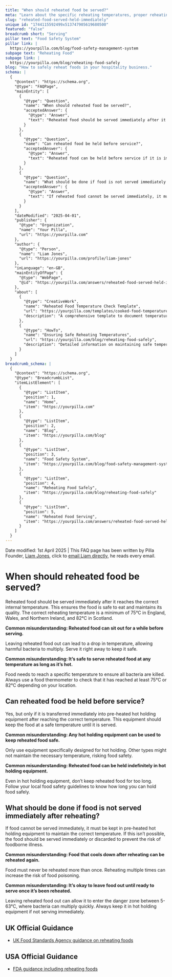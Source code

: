 ```yaml
---
title: "When should reheated food be served?"
meta: "Learn about the specific reheating temperatures, proper reheating techniques, and how to document compliance using a digital task template."
slug: "reheated-food-served-held-immediately"
unique id: "1744115592499x513747905619680500"
featured: "false"
breadcrumb short: "Serving"
pillar text: "Food Safety System"
pillar link: |
  https://yourpilla.com/blog/food-safety-management-system
subpage text: "Reheating Food"
subpage link: |
  https://yourpilla.com/blog/reheating-food-safely
blog: "How to safely reheat foods in your hospitality business."
schema: |
  {
    "@context": "https://schema.org",
    "@type": "FAQPage",
    "mainEntity": [
      {
        "@type": "Question",
        "name": "When should reheated food be served?",
        "acceptedAnswer": {
          "@type": "Answer",
          "text": "Reheated food should be served immediately after it reaches the correct internal temperature to ensure it is safe to eat and maintains its quality. The internal temperature for reheated food must be at least 75°C in England, Wales, and Northern Ireland, and 82°C in Scotland. Always check the temperature using a food thermometer."
        }
      },
      {
        "@type": "Question",
        "name": "Can reheated food be held before service?",
        "acceptedAnswer": {
          "@type": "Answer",
          "text": "Reheated food can be held before service if it is immediately transferred into pre-heated hot holding equipment after reaching the correct temperature. This equipment should maintain the food at a safe temperature until served. Always ensure the equipment is suitable and follows food safety guidelines."
        }
      },
      {
        "@type": "Question",
        "name": "What should be done if food is not served immediately after reheating?",
        "acceptedAnswer": {
          "@type": "Answer",
          "text": "If reheated food cannot be served immediately, it must be kept in pre-heated hot holding equipment to maintain the correct temperature. If hot holding equipment is not available, the food should be served immediately or discarded to prevent the risk of foodborne illness."
        }
      }
    ],
    "dateModified": "2025-04-01",
    "publisher": {
      "@type": "Organization",
      "name": "Your Pilla",
      "url": "https://yourpilla.com"
    },
    "author": {
      "@type": "Person",
      "name": "Liam Jones",
      "url": "https://yourpilla.com/profile/liam-jones"
    },
    "inLanguage": "en-GB",
    "mainEntityOfPage": {
      "@type": "WebPage",
      "@id": "https://yourpilla.com/answers/reheated-food-served-held-immediately"
    },
    "about": [
      {
        "@type": "CreativeWork",
        "name": "Reheated Food Temperature Check Template",
        "url": "https://yourpilla.com/templates/cooked-food-temperature-check",
        "description": "A comprehensive template to document temperatures and ensure compliance in reheating food processes."
      },
      {
        "@type": "HowTo",
        "name": "Ensuring Safe Reheating Temperatures",
        "url": "https://yourpilla.com/blog/reheating-food-safely",
        "description": "Detailed information on maintaining safe temperatures while reheating food to prevent foodborne illnesses."
      }
    ]
  }
breadcrumb_schema: |
  {
    "@context": "https://schema.org",
    "@type": "BreadcrumbList",
    "itemListElement": [
      {
        "@type": "ListItem",
        "position": 1,
        "name": "Home",
        "item": "https://yourpilla.com"
      },
      {
        "@type": "ListItem",
        "position": 2,
        "name": "Blog",
        "item": "https://yourpilla.com/blog"
      },
      {
        "@type": "ListItem",
        "position": 3,
        "name": "Food Safety System",
        "item": "https://yourpilla.com/blog/food-safety-management-system"
      },
      {
        "@type": "ListItem",
        "position": 4,
        "name": "Reheating Food Safely",
        "item": "https://yourpilla.com/blog/reheating-food-safely"
      },
      {
        "@type": "ListItem",
        "position": 5,
        "name": "Reheated Food Serving",
        "item": "https://yourpilla.com/answers/reheated-food-served-held-immediately"
      }
    ]
  }
---
```


Date modified: 1st April 2025 | This FAQ page has been written by Pilla Founder, [Liam Jones](https://yourpilla.com/profile/liam-jones), click to [email Liam directly](https://mailto:liam@yourpilla.com), he reads every email.

# When should reheated food be served?

Reheated food should be served immediately after it reaches the correct internal temperature. This ensures the food is safe to eat and maintains its quality. The correct reheating temperature is a minimum of 75°C in England, Wales, and Northern Ireland, and 82°C in Scotland.

**Common misunderstanding: Reheated food can sit out for a while before serving.**

Leaving reheated food out can lead to a drop in temperature, allowing harmful bacteria to multiply. Serve it right away to keep it safe.

**Common misunderstanding: It’s safe to serve reheated food at any temperature as long as it’s hot.**

Food needs to reach a specific temperature to ensure all bacteria are killed. Always use a food thermometer to check that it has reached at least 75°C or 82°C depending on your location.

## Can reheated food be held before service?

Yes, but only if it is transferred immediately into pre-heated hot holding equipment after reaching the correct temperature. This equipment should keep the food at a safe temperature until it is served.

**Common misunderstanding: Any hot holding equipment can be used to keep reheated food safe.**

Only use equipment specifically designed for hot holding. Other types might not maintain the necessary temperature, risking food safety.

**Common misunderstanding: Reheated food can be held indefinitely in hot holding equipment.**

Even in hot holding equipment, don’t keep reheated food for too long. Follow your local food safety guidelines to know how long you can hold food safely.

## What should be done if food is not served immediately after reheating?

If food cannot be served immediately, it must be kept in pre-heated hot holding equipment to maintain the correct temperature. If this isn’t possible, the food should be served immediately or discarded to prevent the risk of foodborne illness.

**Common misunderstanding: Food that cools down after reheating can be reheated again.**

Food must never be reheated more than once. Reheating multiple times can increase the risk of food poisoning.

**Common misunderstanding: It’s okay to leave food out until ready to serve once it’s been reheated.**

Leaving reheated food out can allow it to enter the danger zone between 5-63°C, where bacteria can multiply quickly. Always keep it in hot holding equipment if not serving immediately.

## UK Official Guidance

-   [UK Food Standards Agency guidance on reheating foods](https://www.food.gov.uk/sites/default/files/media/document/reheating.pdf)
    

## USA Official Guidance

-   [FDA guidance including reheating foods](https://www.fsis.usda.gov/food-safety/safe-food-handling-and-preparation/food-safety-basics/leftovers-and-food-safety#:~:text=When%20reheating%20leftovers%2C%20be%20sure,heat%20all%20the%20way%20through.)